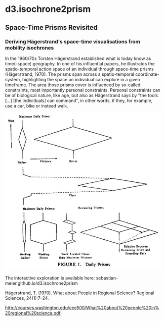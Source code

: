 # d3.isochrone2prism
## Space-Time Prisms Revisited
### Deriving Hägerstrand's space-time visualisations from mobility isochrones

In the 1960/70s Torsten Hägerstrand established what is today know as time(-space) geography. In one of his influential papers, he illustrates the spatio-temporal action space of an individual through space-time prisms (Hägerstrand, 1970). The prisms span across a spatio-temporal coordinate-system, highlighting the space an individual can explore in a given timeframe. The area those prisms cover is influenced by so-called constraints, most importantly personal constraints. Personal constraints can be of biological nature, like age, but also as Hägerstrand says by "the tools [...] [the individuals] can command", in other words, if they, for example, use a car, bike or instead walk.

![Hägerstrand's space time prisms](https://github.com/sebastian-meier/d3.isochrone2prism/raw/master/img/Haegerstrand.jpg)

The interactive exploration is available here: sebastian-meier.github.io/d3.isochrone2prism

Hägerstrand, T. (1970). What about People in Regional Science? Regional Sciences, 24(1):7–24.

http://courses.washington.edu/cee500/What%20about%20people%20in%20regional%20science.pdf